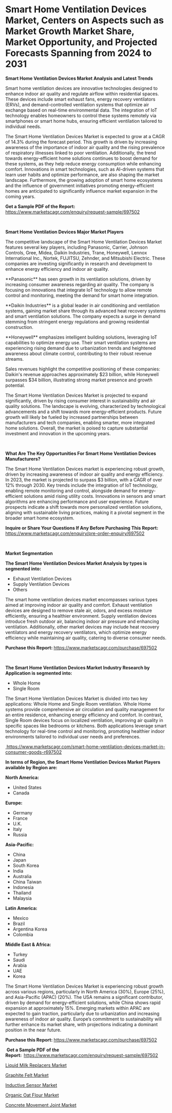<p><h1>Smart Home Ventilation Devices Market, Centers on Aspects such as Market Growth Market Share, Market Opportunity, and Projected Forecasts Spanning from 2024 to 2031</h1></p><p><strong>Smart Home Ventilation Devices Market Analysis and Latest Trends</strong></p>
<p><p>Smart home ventilation devices are innovative technologies designed to enhance indoor air quality and regulate airflow within residential spaces. These devices include smart exhaust fans, energy recovery ventilators (ERVs), and demand-controlled ventilation systems that optimize air exchange based on real-time environmental data. The integration of IoT technology enables homeowners to control these systems remotely via smartphones or smart home hubs, ensuring efficient ventilation tailored to individual needs.</p><p>The Smart Home Ventilation Devices Market is expected to grow at a CAGR of 14.3% during the forecast period. This growth is driven by increasing awareness of the importance of indoor air quality and the rising prevalence of respiratory illnesses linked to poor ventilation. Additionally, the trend towards energy-efficient home solutions continues to boost demand for these systems, as they help reduce energy consumption while enhancing comfort. Innovations in smart technologies, such as AI-driven systems that learn user habits and optimize performance, are also shaping the market landscape. Furthermore, the growing adoption of smart home ecosystems and the influence of government initiatives promoting energy-efficient homes are anticipated to significantly influence market expansion in the coming years.</p></p>
<p><strong>Get a Sample PDF of the Report:&nbsp;</strong> <a href="https://www.marketscagr.com/enquiry/request-sample/697502?utm_campaign=1128&utm_medium=2&utm_source=Github&utm_content=ia&utm_term=29092024&utm_id=smart-home-ventilation-devices">https://www.marketscagr.com/enquiry/request-sample/697502</a></p>
<p>&nbsp;</p>
<p><strong>Smart Home Ventilation Devices Major Market Players</strong></p>
<p><p>The competitive landscape of the Smart Home Ventilation Devices Market features several key players, including Panasonic, Carrier, Johnson Controls, Gree, Midea, Daikin Industries, Trane, Honeywell, Lennox International Inc., Nortek, FUJITSU, Zehnder, and Mitsubishi Electric. These companies are investing significantly in research and development to enhance energy efficiency and indoor air quality.</p><p>**Panasonic** has seen growth in its ventilation solutions, driven by increasing consumer awareness regarding air quality. The company is focusing on innovations that integrate IoT technology to allow remote control and monitoring, meeting the demand for smart home integration.</p><p>**Daikin Industries** is a global leader in air conditioning and ventilation systems, gaining market share through its advanced heat recovery systems and smart ventilation solutions. The company expects a surge in demand stemming from stringent energy regulations and growing residential construction.</p><p>**Honeywell** emphasizes intelligent building solutions, leveraging IoT capabilities to optimize energy use. Their smart ventilation systems are experiencing rising demand due to urbanization trends and heightened awareness about climate control, contributing to their robust revenue streams.</p><p>Sales revenues highlight the competitive positioning of these companies: Daikin's revenue approaches approximately $23 billion, while Honeywell surpasses $34 billion, illustrating strong market presence and growth potential.</p><p>The Smart Home Ventilation Devices Market is projected to expand significantly, driven by rising consumer interest in sustainability and air quality solutions. The landscape is evolving, characterized by technological advancements and a shift towards more energy-efficient products. Future growth will likely be fueled by increased partnerships between manufacturers and tech companies, enabling smarter, more integrated home solutions. Overall, the market is poised to capture substantial investment and innovation in the upcoming years.</p></p>
<p>&nbsp;</p>
<p><strong>What Are The Key Opportunities For Smart Home Ventilation Devices Manufacturers?</strong></p>
<p><p>The Smart Home Ventilation Devices market is experiencing robust growth, driven by increasing awareness of indoor air quality and energy efficiency. In 2023, the market is projected to surpass $3 billion, with a CAGR of over 12% through 2030. Key trends include the integration of IoT technology, enabling remote monitoring and control, alongside demand for energy-efficient solutions amid rising utility costs. Innovations in sensors and smart algorithms are enhancing performance and user experience. Future prospects indicate a shift towards more personalized ventilation solutions, aligning with sustainable living practices, making it a pivotal segment in the broader smart home ecosystem.</p></p>
<p><strong>Inquire or Share Your Questions If Any Before Purchasing This Report:</strong> <a href="https://www.marketscagr.com/enquiry/pre-order-enquiry/697502?utm_campaign=1128&utm_medium=2&utm_source=Github&utm_content=ia&utm_term=29092024&utm_id=smart-home-ventilation-devices">https://www.marketscagr.com/enquiry/pre-order-enquiry/697502</a></p>
<p>&nbsp;</p>
<p><strong>Market Segmentation</strong></p>
<p><strong>The Smart Home Ventilation Devices Market Analysis by types is segmented into:</strong></p>
<p><ul><li>Exhaust Ventilation Devices</li><li>Supply Ventilation Devices</li><li>Others</li></ul></p>
<p><p>The smart home ventilation devices market encompasses various types aimed at improving indoor air quality and comfort. Exhaust ventilation devices are designed to remove stale air, odors, and excess moisture efficiently, ensuring a healthier environment. Supply ventilation devices introduce fresh outdoor air, balancing indoor air pressure and enhancing ventilation. Additionally, other market devices may include heat recovery ventilators and energy recovery ventilators, which optimize energy efficiency while maintaining air quality, catering to diverse consumer needs.</p></p>
<p><strong>Purchase this Report:&nbsp;</strong><a href="https://www.marketscagr.com/purchase/697502?utm_campaign=1128&utm_medium=2&utm_source=Github&utm_content=ia&utm_term=29092024&utm_id=smart-home-ventilation-devices">https://www.marketscagr.com/purchase/697502</a></p>
<p>&nbsp;</p>
<p><strong>The Smart Home Ventilation Devices Market Industry Research by Application is segmented into:</strong></p>
<p><ul><li>Whole Home</li><li>Single Room</li></ul></p>
<p><p>The Smart Home Ventilation Devices Market is divided into two key applications: Whole Home and Single Room ventilation. Whole Home systems provide comprehensive air circulation and quality management for an entire residence, enhancing energy efficiency and comfort. In contrast, Single Room devices focus on localized ventilation, improving air quality in specific spaces like bedrooms or kitchens. Both applications leverage smart technology for real-time control and monitoring, promoting healthier indoor environments tailored to individual user needs and preferences.</p></p>
<p><a href="https://www.marketscagr.com/smart-home-ventilation-devices-market-in-consumer-goods-r697502?utm_campaign=1128&utm_medium=2&utm_source=Github&utm_content=ia&utm_term=29092024&utm_id=smart-home-ventilation-devices">&nbsp;https://www.marketscagr.com/smart-home-ventilation-devices-market-in-consumer-goods-r697502</a></p>
<p><strong>In terms of Region, the Smart Home Ventilation Devices Market Players available by Region are:</strong></p>
<p>
    <p> <strong> North America: </strong>
        <ul>
            <li>United States</li>
            <li>Canada</li>
        </ul>
        </p> 
    <p> <strong> Europe: </strong>
        <ul>
            <li>Germany</li>
            <li>France</li>
            <li>U.K.</li>
            <li>Italy</li>
            <li>Russia</li>
        </ul>
        </p> 
    <p> <strong> Asia-Pacific: </strong>
        <ul>
            <li>China</li>
            <li>Japan</li>
            <li>South Korea</li>
            <li>India</li>
            <li>Australia</li>
            <li>China Taiwan</li>
            <li>Indonesia</li>
            <li>Thailand</li>
            <li>Malaysia</li>
        </ul>
        </p> 
    <p> <strong> Latin America: </strong>
        <ul>
            <li>Mexico</li>
            <li>Brazil</li>
            <li>Argentina Korea</li>
            <li>Colombia</li>
        </ul>
        </p> 
    <p> <strong> Middle East & Africa: </strong>
        <ul>
            <li>Turkey</li>
            <li>Saudi</li>
            <li>Arabia</li>
            <li>UAE</li>
            <li>Korea</li>
        </ul>
    </p>
    </p>
<p><p>The Smart Home Ventilation Devices Market is experiencing robust growth across various regions, particularly in North America (30%), Europe (25%), and Asia-Pacific (APAC) (20%). The USA remains a significant contributor, driven by demand for energy-efficient solutions, while China shows rapid expansion at approximately 15%. Emerging markets within APAC are expected to gain traction, particularly due to urbanization and increasing awareness of indoor air quality. Europe’s commitment to sustainability will further enhance its market share, with projections indicating a dominant position in the near future.</p></p>
<p><strong>Purchase this Report: </strong><a href="https://www.marketscagr.com/purchase/697502?utm_campaign=1128&utm_medium=2&utm_source=Github&utm_content=ia&utm_term=29092024&utm_id=smart-home-ventilation-devices">https://www.marketscagr.com/purchase/697502</a></p>
<p>&nbsp;<strong>Get a Sample PDF of the Report:&nbsp;&nbsp;</strong><a href="https://www.marketscagr.com/enquiry/request-sample/697502?utm_campaign=1128&utm_medium=2&utm_source=Github&utm_content=ia&utm_term=29092024&utm_id=smart-home-ventilation-devices">https://www.marketscagr.com/enquiry/request-sample/697502</a></p>
<p><strong></strong></p>
<p><p><a href="https://www.linkedin.com/pulse/mapping-liquid-milk-replacers-market-trends-challenges-breakthroughs-oruac?utm_campaign=1128&utm_medium=2&utm_source=Github&utm_content=ia&utm_term=29092024&utm_id=smart-home-ventilation-devices">Liquid Milk Replacers Market</a></p><p><a href="https://www.linkedin.com/pulse/insights-graphite-felt-market-share-competitive-landscape-period-46coc?utm_campaign=1128&utm_medium=2&utm_source=Github&utm_content=ia&utm_term=29092024&utm_id=smart-home-ventilation-devices">Graphite Felt Market</a></p><p><a href="https://issuu.com/reportprime-2/docs/inductive-sensor-market-size-2030.p_7394b72630f75a?utm_campaign=1128&utm_medium=2&utm_source=Github&utm_content=ia&utm_term=29092024&utm_id=smart-home-ventilation-devices">Inductive Sensor Market</a></p><p><a href="https://issuu.com/reportprime-2/docs/organic-oat-flour-market-size-2030._9506c02d5a7d73?utm_campaign=1128&utm_medium=2&utm_source=Github&utm_content=ia&utm_term=29092024&utm_id=smart-home-ventilation-devices">Organic Oat Flour Market</a></p><p><a href="https://www.linkedin.com/pulse/concrete-movement-joint-market-size-growing-cagr-116-report-ox9qc?utm_campaign=1128&utm_medium=2&utm_source=Github&utm_content=ia&utm_term=29092024&utm_id=smart-home-ventilation-devices">Concrete Movement Joint Market</a></p></p>